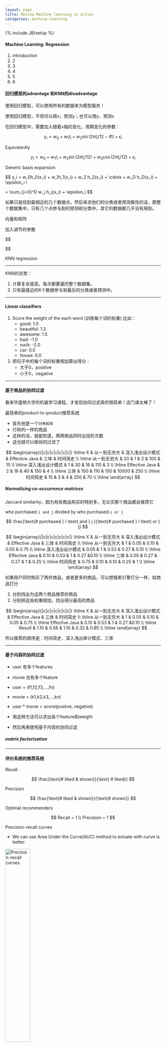 ```yaml
---
layout: page
title: Review Machine learning in action
categories: machine-learning
---
```

{% include JB/setup %}

#### Machine Learning: Regression

1. introduction
2. 2
3. 3
4. 4
5. 5
6. 6

#### 回归模型的advantage 和KNN的disadvantage

使用回归模型，可以使用所有的数据来为模型服务！

使用回归模型，不但可以用x，预测y；也可以用y，预测x

在回归模型中，需要加入随着x轴的变化，周期变化的参数：

$$
y_i = w_0 + w_1t_i + w_2 \sin (2 \pi t_i / 12 - \Phi ) + \epsilon_i
$$

Equivalently

$$
y_i = w_0 + w_1t_i + w_2 \sin (2 \pi t_i / 12) + w_3 \cos (2 \pi t_i / 12) + \epsilon_i
$$

Generic basis expansion

$$
y_i = w_0h_0(x_i) + w_1h_1(x_i) + w_2 h_2(x_i)  + \cdots + w_D h_D(x_i)  + \epsilon_i \\

= \sum_{j=0}^D w_j h_j(x_i) + \epsilon_i
$$

如果只是找到最相近的几个数据点，然后来求他们的分类或者预测属性的话，那整个数据集中，只有几个点参与到的预测和分类中，其它的数据都几乎没有用到。

向量和矩阵

加入调节的参数


$$

$$



KNN regression

---

KNN的劣势：

1. 计算复杂度高，每次都要遍历整个数据集。
2. 只有最接近的K个数据参与到最后的分类或者预测中。

---

#### Linear classifiers

1. Score the weight of the each word (训练每个词的权重) 比如：
    + good: 1.0
    + beautiful: 1.3
    + awesome: 1.5
    + bad: -1.0
    + suck: -2.0
    + car: 0.0
    + house: 0.0
2. 把句子中的每个词的权重相加算出得分：
    + 大于0，positive
    + 小于0，negative

---

#### 基于商品的协同过滤

看来华盛顿大学的机器学习课程，才发现协同过滤真的很简单！这门课太棒了！

最简单的product-to-product推荐系统

- 首先他是一个`对角矩阵`
- 行和列一样的商品
- 这样的话，就能知道，两两商品同时出现的次数
- 这也就可以做协同过滤了

$$
\begin{array}{|c|c|c|c|c|c|c|} \hline X & 从一到无穷大 & 深入浅出设计模式 & Effective Java & 三体 & 时间简史 \\
\hline
从一到无穷大     & 20 & 1  & 2  & 100 & 15 \\
\hline
深入浅出设计模式 & 1  & 30 & 16 & 110 & 3  \\
\hline
Effective Java   & 2  & 16 & 40 & 150 &  4  \\
\hline
三体             & 100 & 110 & 150 & 10000 & 250 \\
\hline
时间简史         & 15 & 3  & 4  & 250 & 70 \\
\hline
\end{array}
$$

##### Normalizing co-occurrence matrices

Jaccard similarity，因为有些商品购买的特别多，无论买那个商品都会推荐它

who purchased `i and j` divided by who purchased `i or j`

$$
\frac{\text{# purchased } i \text{ and }  j }{\text{# purchased } i \text{ or }  j}
$$

$$
\begin{array}{|c|c|c|c|c|c|c|} \hline X & 从一到无穷大 & 深入浅出设计模式 & Effective Java & 三体 & 时间简史 \\
\hline
从一到无穷大     & 1     & 0.05  & 0.10  & 0.05 & 0.75 \\
\hline
深入浅出设计模式 & 0.05  & 1     & 0.53  & 0.27 & 0.10  \\
\hline
Effective Java   & 0.10  & 0.53  & 1     & 0.27 &0.10  \\
\hline
三体             & 0.05  & 0.27  & 0.27  & 1 & 0.25 \\
\hline
时间简史         & 0.75  & 0.10  & 0.10  & 0.25 & 1 \\
\hline
\end{array}
$$

如果用户同时购买了两件商品，或者更多的商品，可以想搜素引擎打分一样，给商品打分

1. 分别找出为这两个商品推荐的商品
2. 分别把这些权重相加，找出得分最高的商品


$$
\begin{array}{|c|c|c|c|c|c|c|} \hline X & 从一到无穷大 & 深入浅出设计模式 & Effective Java & 三体 & 时间简史 \\
\hline
从一到无穷大     & 1     & 0.05  & 0.10  & 0.05 & 0.75 \\
\hline
Effective Java   & 0.10  & 0.53  & 1     & 0.27 &0.10  \\
\hline
Result           & 1.10  & 0.58  & 1.10  & 0.32 & 0.85 \\
\hline
\end{array}
$$

所以推荐的顺序是：时间简史、深入浅出审计模式、三体

---

#### 基于内容的协同过滤

- user     有多个features
- movie  也有多个feature

- user = (f1,f2,f3,...,fn)
- movie = (k1,k2,k3,...,kn)

- user * movie = score(positve, negative)
- 用这种方法可以求出各个feature和weight
- 然后再用使用基于内容的协同过滤

##### matrix factorization

---

#### 评价系统的推荐系统

Recall

$$
\frac{\text{# liked & shown}}{\text{ # liked}}
$$

Precision

$$
\frac{\text{# liked & shown}}{\text{# shown}}
$$

Optimal recommenders

$$
Recall = 1 \\
Precision = 1
$$

Precision-recall curves

- We can use Area Under the Curve(AUC) method to evluate with curve is better.

<img width="40%" src="http://ivrl.epfl.ch/files/content/sites/ivrg/files/supplementary_material/RK_ICIP2010/images/MSSSvsOthers.jpg" alt="Precision-recall curves"/>

---

#### Word count document representation

##### Bag of words model

- Ignore order of words
- Count # of instances of each word in vocabulary

原来比较两个文章的相似度，比我想的还要简单


#### Supervised Learning method

- KNN (k nearest neighbor)
    1. Calculate the distance will all the data.
    2. Find the nearest k data
    3. From this k nearest data find the most frequent category
- Decision Tree
    1. Find the most efficient propercity to divided the datas
    2. Check if all the sub tree has been divied
    3. If not recurive steps 1 and 2
- Naive Bayes
    - 根据朴素贝叶斯概率模型来计算一个目标可能出现在哪个分类中
    - 如果出现在分来A的概率大于出现在分类B的概率，则结果为A反之为B
- Regression
    - 找出或者画出一条可以拟合数据走向的线
    - 最小二乘
    - logistic regression
    - CART Classification-and-Regression-Trees
- SVM (support vector machine)
    - 找出支撑点
    - 利用kernel把地位的数据映射到高维求解
- Adaboost
    - 可以多次重复同一函数，也可用不同函数
    - 每次计算以后，增加错误数据的权重，减小正确数据的权重

#### Unsupervised Learning method

- K means
    - 首先定义K个中心店，然后计算所有点到这些点的距离
    - 把里这些点最近的点合成一簇，
    - 找出簇内的中心店，继续迭代
- Apriori
    - 原理是认为如果一项不频繁，那些包含它的集合也不是频繁项
- FP-Growth
    - 先构建FP tree
    - 扫描FP tree，获得频繁项

#### Other optimize

- PCA
    - 找出最能表现数据的维度作为坐标轴
    - 通过这种方式来降维
- SVD
    - 把一个大的系数矩阵，切分为几个矩阵来运算
    - 通过上面的方法来达到降维的目的
